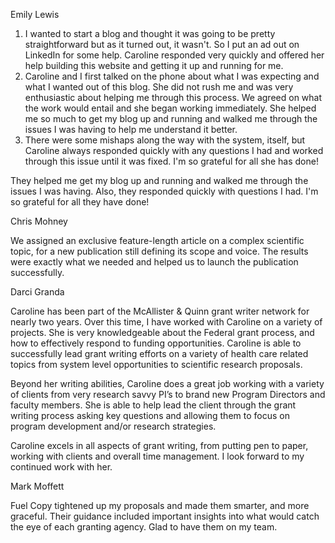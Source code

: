 


Emily Lewis

1. I wanted to start a blog and thought it was going to be pretty straightforward but as it turned out, it wasn't. So I put an ad out on LinkedIn for some help. Caroline responded very quickly and offered her help building this website and getting it up and running for me. 
2. Caroline and I first talked on the phone about what I was expecting and what I wanted out of this blog. She did not rush me and was very enthusiastic about helping me through this process. We agreed on what the work would entail and she began working immediately. She helped me so much to get my blog up and running and walked me through the issues I was having to help me understand it better. 
3. There were some mishaps along the way with the system, itself, but Caroline always responded quickly with any questions I had and worked through this issue until it was fixed. I'm so grateful for all she has done!

They helped me get my blog up and running and walked me through the issues I was having. Also, they responded quickly with questions I had. I'm so grateful for all they have done!


Chris Mohney 

We assigned an exclusive feature-length article on a complex scientific topic, for a new publication still defining its scope and voice. The results were exactly what we needed and helped us to launch the publication successfully.

Darci Granda

Caroline has been part of the McAllister & Quinn grant writer network for nearly two years. Over this time, I have worked with Caroline on a variety of projects. She is very knowledgeable about the Federal grant process, and how to effectively respond to funding opportunities. Caroline is able to successfully lead grant writing efforts on a variety of health care related topics from system level opportunities to scientific research proposals. 

Beyond her writing abilities, Caroline does a great job working with a variety of clients from very research savvy PI’s to brand new Program Directors and faculty members. She is able to help lead the client through the grant writing process asking key questions and allowing them to focus on program development and/or research strategies.

Caroline excels in all aspects of grant writing, from putting pen to paper, working with clients and overall time management. I look forward to my continued work with her.

Mark Moffett 

Fuel Copy tightened up my proposals and made them smarter, and more graceful. Their guidance included important insights into what would catch the eye of each granting agency. Glad to have them on my team.